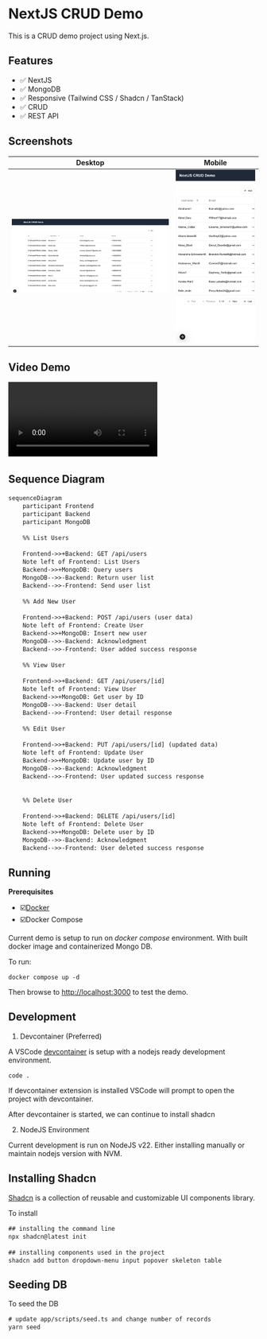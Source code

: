 # NextJS CRUD Demo

This is a CRUD demo project using Next.js.

## Features

* ✅ NextJS
* ✅ MongoDB
* ✅ Responsive (Tailwind CSS / Shadcn / TanStack)
* ✅ CRUD
* ✅ REST API

## Screenshots

| Desktop                    | Mobile                    |
|----------------------------|---------------------------|
|![](docs/images/desktop.png)|![](docs/images/mobile.png)|

## Video Demo

![](docs/images/demo.mp4)

## Sequence Diagram

```mermaid
sequenceDiagram
    participant Frontend
    participant Backend
    participant MongoDB

    %% List Users
    
    Frontend->>+Backend: GET /api/users
    Note left of Frontend: List Users
    Backend->>+MongoDB: Query users
    MongoDB-->>-Backend: Return user list
    Backend-->>-Frontend: Send user list

    %% Add New User

    Frontend->>+Backend: POST /api/users (user data)
    Note left of Frontend: Create User
    Backend->>+MongoDB: Insert new user
    MongoDB-->>-Backend: Acknowledgment
    Backend-->>-Frontend: User added success response
    
    %% View User

    Frontend->>+Backend: GET /api/users/[id]
    Note left of Frontend: View User
    Backend->>+MongoDB: Get user by ID
    MongoDB-->>-Backend: User detail
    Backend-->>-Frontend: User detail response

    %% Edit User
    
    Frontend->>+Backend: PUT /api/users/[id] (updated data)
    Note left of Frontend: Update User
    Backend->>+MongoDB: Update user by ID
    MongoDB-->>-Backend: Acknowledgment
    Backend-->>-Frontend: User updated success response
    

    %% Delete User

    Frontend->>+Backend: DELETE /api/users/[id]
    Note left of Frontend: Delete User
    Backend->>+MongoDB: Delete user by ID
    MongoDB-->>-Backend: Acknowledgment
    Backend-->>-Frontend: User deleted success response
```

## Running

**Prerequisites**
* ☑️[Docker](https://www.docker.com/)
* ☑️Docker Compose

Current demo is setup to run on *docker compose* environment. With built docker image and containerized Mongo DB.

To run:

```shell
docker compose up -d
```

Then browse to [http://localhost:3000](http://localhost:3000) to test the demo.

## Development

1. Devcontainer (Preferred)

A VSCode [devcontainer](https://marketplace.visualstudio.com/items?itemName=ms-vscode-remote.remote-containers) is setup with a nodejs ready development environment. 

```shell
code .
```

If devcontainer extension is installed VSCode will prompt to open the project with devcontainer.

After devcontainer is started, we can continue to install shadcn

2. NodeJS Environment

Current development is run on NodeJS v22. Either installing manually or maintain nodejs version with NVM.

## Installing Shadcn

[Shadcn](https://github.com/shadcn-ui/ui) is a collection of reusable and customizable UI components library.

To install

```shell
## installing the command line
npx shadcn@latest init

## installing components used in the project
shadcn add button dropdown-menu input popover skeleton table
```


## Seeding DB

To seed the DB

```shell
# update app/scripts/seed.ts and change number of records
yarn seed
```
